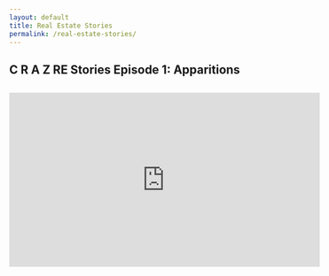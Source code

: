 ```yaml
---
layout: default
title: Real Estate Stories
permalink: /real-estate-stories/
---
```


## C R A Z RE Stories Episode 1: Apparitions

##

<iframe width="560" height="315" src="https://www.youtube.com/embed/eiYS3-97LVY" frameborder="0" allow="accelerometer; autoplay; encrypted-media; gyroscope; picture-in-picture" allowfullscreen=""></iframe>